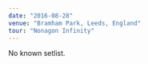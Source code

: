```yaml
---
date: "2016-08-28"
venue: "Bramham Park, Leeds, England"
tour: "Nonagon Infinity"
---
```


No known setlist.

